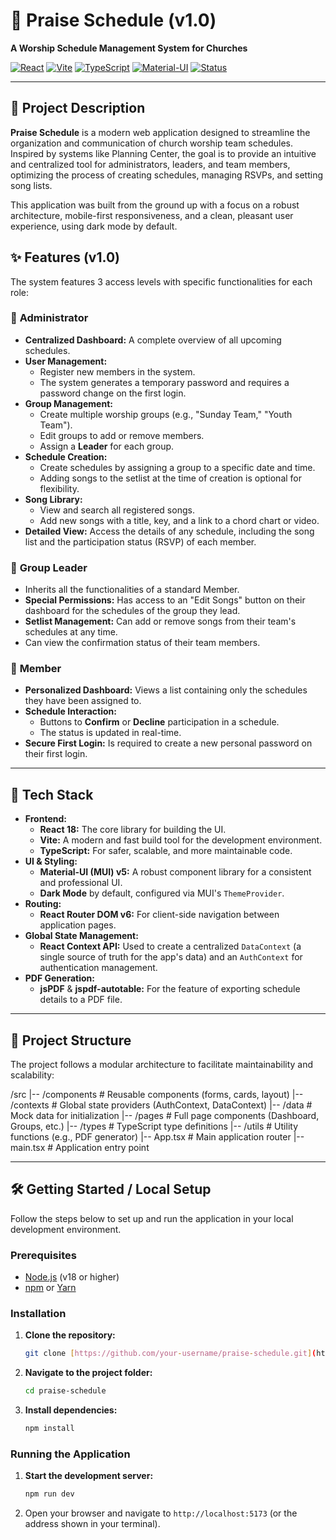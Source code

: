 # 🎵 Praise Schedule (v1.0)

**A Worship Schedule Management System for Churches**

[![React](https://img.shields.io/badge/React-18-blue?logo=react)](https://reactjs.org/)
[![Vite](https://img.shields.io/badge/Vite-5-purple?logo=vite)](https://vitejs.dev/)
[![TypeScript](https://img.shields.io/badge/TypeScript-5-blue?logo=typescript)](https://www.typescriptlang.org/)
[![Material-UI](https://img.shields.io/badge/Material--UI-5-blue?logo=mui)](https://mui.com/)
[![Status](https://img.shields.io/badge/status-V1.0%20Completed-green)](https://shields.io/)

---

## 📖 Project Description

**Praise Schedule** is a modern web application designed to streamline the organization and communication of church worship team schedules. Inspired by systems like Planning Center, the goal is to provide an intuitive and centralized tool for administrators, leaders, and team members, optimizing the process of creating schedules, managing RSVPs, and setting song lists.

This application was built from the ground up with a focus on a robust architecture, mobile-first responsiveness, and a clean, pleasant user experience, using dark mode by default.

## ✨ Features (v1.0)

The system features 3 access levels with specific functionalities for each role:

### 👤 **Administrator**

- **Centralized Dashboard:** A complete overview of all upcoming schedules.
- **User Management:**
  - Register new members in the system.
  - The system generates a temporary password and requires a password change on the first login.
- **Group Management:**
  - Create multiple worship groups (e.g., "Sunday Team," "Youth Team").
  - Edit groups to add or remove members.
  - Assign a **Leader** for each group.
- **Schedule Creation:**
  - Create schedules by assigning a group to a specific date and time.
  - Adding songs to the setlist at the time of creation is optional for flexibility.
- **Song Library:**
  - View and search all registered songs.
  - Add new songs with a title, key, and a link to a chord chart or video.
- **Detailed View:** Access the details of any schedule, including the song list and the participation status (RSVP) of each member.

### 🎸 **Group Leader**

- Inherits all the functionalities of a standard Member.
- **Special Permissions:** Has access to an "Edit Songs" button on their dashboard for the schedules of the group they lead.
- **Setlist Management:** Can add or remove songs from their team's schedules at any time.
- Can view the confirmation status of their team members.

### 🎤 **Member**

- **Personalized Dashboard:** Views a list containing only the schedules they have been assigned to.
- **Schedule Interaction:**
  - Buttons to **Confirm** or **Decline** participation in a schedule.
  - The status is updated in real-time.
- **Secure First Login:** Is required to create a new personal password on their first login.

---

## 🚀 Tech Stack

- **Frontend:**
  - **React 18:** The core library for building the UI.
  - **Vite:** A modern and fast build tool for the development environment.
  - **TypeScript:** For safer, scalable, and more maintainable code.
- **UI & Styling:**
  - **Material-UI (MUI) v5:** A robust component library for a consistent and professional UI.
  - **Dark Mode** by default, configured via MUI's `ThemeProvider`.
- **Routing:**
  - **React Router DOM v6:** For client-side navigation between application pages.
- **Global State Management:**
  - **React Context API:** Used to create a centralized `DataContext` (a single source of truth for the app's data) and an `AuthContext` for authentication management.
- **PDF Generation:**
  - **jsPDF** & **jspdf-autotable:** For the feature of exporting schedule details to a PDF file.

---

## 📂 Project Structure

The project follows a modular architecture to facilitate maintainability and scalability:

/src
|-- /components # Reusable components (forms, cards, layout)
|-- /contexts # Global state providers (AuthContext, DataContext)
|-- /data # Mock data for initialization
|-- /pages # Full page components (Dashboard, Groups, etc.)
|-- /types # TypeScript type definitions
|-- /utils # Utility functions (e.g., PDF generator)
|-- App.tsx # Main application router
|-- main.tsx # Application entry point

---

## 🛠️ Getting Started / Local Setup

Follow the steps below to set up and run the application in your local development environment.

### **Prerequisites**

- [Node.js](https://nodejs.org/) (v18 or higher)
- [npm](https://www.npmjs.com/) or [Yarn](https://yarnpkg.com/)

### **Installation**

1.  **Clone the repository:**

    ```bash
    git clone [https://github.com/your-username/praise-schedule.git](https://github.com/your-username/praise-schedule.git)
    ```

2.  **Navigate to the project folder:**

    ```bash
    cd praise-schedule
    ```

3.  **Install dependencies:**
    ```bash
    npm install
    ```

### **Running the Application**

1.  **Start the development server:**
    ```bash
    npm run dev
    ```
2.  Open your browser and navigate to `http://localhost:5173` (or the address shown in your terminal).
